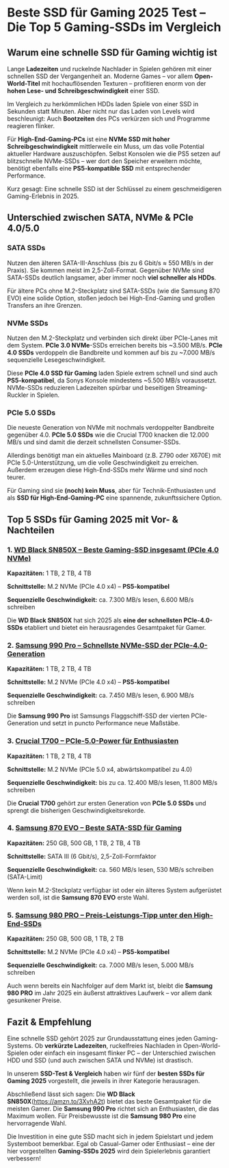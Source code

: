# Beste SSD für Gaming 2025 Test – Die Top 5 Gaming-SSDs im Vergleich

## Warum eine schnelle SSD für Gaming wichtig ist

Lange **Ladezeiten** und ruckelnde Nachlader in Spielen gehören mit einer schnellen SSD der Vergangenheit an. Moderne Games – vor allem **Open-World-Titel** mit hochauflösenden Texturen – profitieren enorm von der **hohen Lese- und Schreibgeschwindigkeit** einer SSD. 

Im Vergleich zu herkömmlichen HDDs laden Spiele von einer SSD in Sekunden statt Minuten. Aber nicht nur das Laden von Levels wird beschleunigt: Auch **Bootzeiten** des PCs verkürzen sich und Programme reagieren flinker. 

Für **High-End-Gaming-PCs** ist eine **NVMe SSD mit hoher Schreibgeschwindigkeit** mittlerweile ein Muss, um das volle Potential aktueller Hardware auszuschöpfen. Selbst Konsolen wie die PS5 setzen auf blitzschnelle NVMe-SSDs – wer dort den Speicher erweitern möchte, benötigt ebenfalls eine **PS5-kompatible SSD** mit entsprechender Performance. 

Kurz gesagt: Eine schnelle SSD ist der Schlüssel zu einem geschmeidigeren Gaming-Erlebnis in 2025.

## Unterschied zwischen SATA, NVMe & PCIe 4.0/5.0

### SATA SSDs

Nutzen den älteren SATA-III-Anschluss (bis zu 6 Gbit/s ≈ 550 MB/s in der Praxis). Sie kommen meist im 2,5-Zoll-Format. Gegenüber NVMe sind SATA-SSDs deutlich langsamer, aber immer noch **viel schneller als HDDs**. 

Für ältere PCs ohne M.2-Steckplatz sind SATA-SSDs (wie die Samsung 870 EVO) eine solide Option, stoßen jedoch bei High-End-Gaming und großen Transfers an ihre Grenzen.

### NVMe SSDs

Nutzen den M.2-Steckplatz und verbinden sich direkt über PCIe-Lanes mit dem System. **PCIe 3.0 NVMe**-SSDs erreichen bereits bis ~3.500 MB/s. **PCIe 4.0 SSDs** verdoppeln die Bandbreite und kommen auf bis zu ~7.000 MB/s sequenzielle Lesegeschwindigkeit.

Diese **PCIe 4.0 SSD für Gaming** laden Spiele extrem schnell und sind auch **PS5-kompatibel**, da Sonys Konsole mindestens ~5.500 MB/s voraussetzt. NVMe-SSDs reduzieren Ladezeiten spürbar und beseitigen Streaming-Ruckler in Spielen.

### PCIe 5.0 SSDs

Die neueste Generation von NVMe mit nochmals verdoppelter Bandbreite gegenüber 4.0. **PCIe 5.0 SSDs** wie die Crucial T700 knacken die 12.000 MB/s und sind damit die derzeit schnellsten Consumer-SSDs.

Allerdings benötigt man ein aktuelles Mainboard (z.B. Z790 oder X670E) mit PCIe 5.0-Unterstützung, um die volle Geschwindigkeit zu erreichen. Außerdem erzeugen diese High-End-SSDs mehr Wärme und sind noch teurer. 

Für Gaming sind sie **(noch) kein Muss**, aber für Technik-Enthusiasten und als **SSD für High-End-Gaming-PC** eine spannende, zukunftssichere Option. 

## Top 5 SSDs für Gaming 2025 mit Vor- & Nachteilen

### 1. [WD Black SN850X – Beste Gaming-SSD insgesamt (PCIe 4.0 NVMe)](https://amzn.to/3XvhA2t)

**Kapazitäten:** 1 TB, 2 TB, 4 TB 

**Schnittstelle:** M.2 NVMe (PCIe 4.0 x4) – **PS5-kompatibel**

**Sequenzielle Geschwindigkeit:** ca. 7.300 MB/s lesen, 6.600 MB/s schreiben

Die **WD Black SN850X** hat sich 2025 als **eine der schnellsten PCIe-4.0-SSDs** etabliert und bietet ein herausragendes Gesamtpaket für Gamer.

### 2. [Samsung 990 Pro – Schnellste NVMe-SSD der PCIe-4.0-Generation](https://amzn.to/3QMLDyW)

**Kapazitäten:** 1 TB, 2 TB, 4 TB  

**Schnittstelle:** M.2 NVMe (PCIe 4.0 x4) – **PS5-kompatibel**  

**Sequenzielle Geschwindigkeit:** ca. 7.450 MB/s lesen, 6.900 MB/s schreiben

Die **Samsung 990 Pro** ist Samsungs Flaggschiff-SSD der vierten PCIe-Generation und setzt in puncto Performance neue Maßstäbe.

### 3. [Crucial T700 – PCIe-5.0-Power für Enthusiasten](https://amzn.to/41L1CnC)

**Kapazitäten:** 1 TB, 2 TB, 4 TB  

**Schnittstelle:** M.2 NVMe (PCIe 5.0 x4, abwärtskompatibel zu 4.0)  

**Sequenzielle Geschwindigkeit:** bis zu ca. 12.400 MB/s lesen, 11.800 MB/s schreiben

Die **Crucial T700** gehört zur ersten Generation von **PCIe 5.0 SSDs** und sprengt die bisherigen Geschwindigkeitsrekorde.

### 4. [Samsung 870 EVO – Beste SATA-SSD für Gaming](https://amzn.to/3Xrjjpz)

**Kapazitäten:** 250 GB, 500 GB, 1 TB, 2 TB, 4 TB  

**Schnittstelle:** SATA III (6 Gbit/s), 2,5-Zoll-Formfaktor  

**Sequenzielle Geschwindigkeit:** ca. 560 MB/s lesen, 530 MB/s schreiben (SATA-Limit)

Wenn kein M.2-Steckplatz verfügbar ist oder ein älteres System aufgerüstet werden soll, ist die **Samsung 870 EVO** erste Wahl.

### 5. [Samsung 980 PRO – Preis-Leistungs-Tipp unter den High-End-SSDs](https://amzn.to/3F5tzxj)

**Kapazitäten:** 250 GB, 500 GB, 1 TB, 2 TB  

**Schnittstelle:** M.2 NVMe (PCIe 4.0 x4) – **PS5-kompatibel**  

**Sequenzielle Geschwindigkeit:** ca. 7.000 MB/s lesen, 5.000 MB/s schreiben

Auch wenn bereits ein Nachfolger auf dem Markt ist, bleibt die **Samsung 980 PRO** im Jahr 2025 ein äußerst attraktives Laufwerk – vor allem dank gesunkener Preise.

## Fazit & Empfehlung

Eine schnelle SSD gehört 2025 zur Grundausstattung eines jeden Gaming-Systems. Ob **verkürzte Ladezeiten**, ruckelfreies Nachladen in Open-World-Spielen oder einfach ein insgesamt flinker PC – der Unterschied zwischen HDD und SSD (und auch zwischen SATA und NVMe) ist drastisch.

In unserem **SSD-Test & Vergleich** haben wir fünf der **besten SSDs für Gaming 2025** vorgestellt, die jeweils in ihrer Kategorie herausragen. 

Abschließend lässt sich sagen: Die **WD Black SN850X**(https://amzn.to/3XvhA2t) bietet das beste Gesamtpaket für die meisten Gamer. Die **Samsung 990 Pro** richtet sich an Enthusiasten, die das Maximum wollen. Für Preisbewusste ist die **Samsung 980 Pro** eine hervorragende Wahl.

Die Investition in eine gute SSD macht sich in jedem Spielstart und jedem Systemboot bemerkbar. Egal ob Casual-Gamer oder Enthusiast – eine der hier vorgestellten **Gaming-SSDs 2025** wird dein Spielerlebnis garantiert verbessern!

